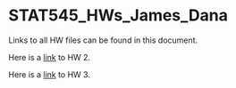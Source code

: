 # STAT545_HWs_James_Dana

Links to all HW files can be found in this document.

Here is a [link](https://github.com/danaj191/STAT545_HWs_James_Dana/blob/master/HW02_rmd.md) to HW 2.

Here is a [link](https://github.com/danaj191/STAT545_HWs_James_Dana/blob/master/HW03_rmd.md) to HW 3.

